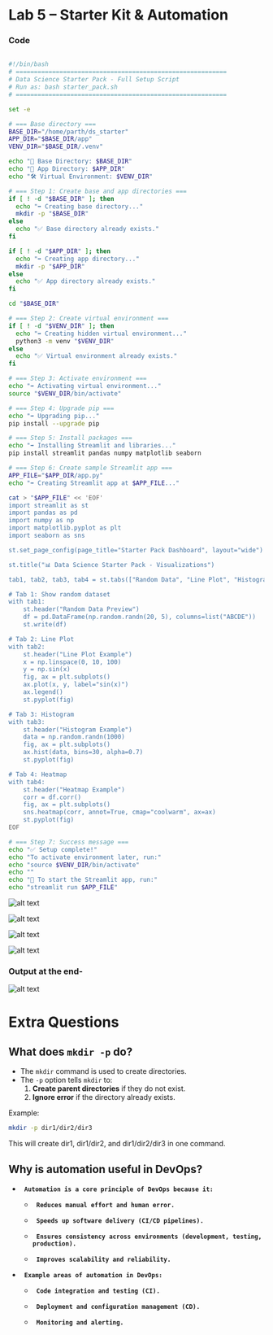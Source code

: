 # Lab 5 – Starter Kit & Automation

### Code
```bash

#!/bin/bash
# ==========================================================
# Data Science Starter Pack - Full Setup Script
# Run as: bash starter_pack.sh
# ==========================================================

set -e

# === Base directory ===
BASE_DIR="/home/parth/ds_starter"
APP_DIR="$BASE_DIR/app"
VENV_DIR="$BASE_DIR/.venv"

echo "📂 Base Directory: $BASE_DIR"
echo "📂 App Directory: $APP_DIR"
echo "🛠️ Virtual Environment: $VENV_DIR"

# === Step 1: Create base and app directories ===
if [ ! -d "$BASE_DIR" ]; then
  echo "➡️ Creating base directory..."
  mkdir -p "$BASE_DIR"
else
  echo "✅ Base directory already exists."
fi

if [ ! -d "$APP_DIR" ]; then
  echo "➡️ Creating app directory..."
  mkdir -p "$APP_DIR"
else
  echo "✅ App directory already exists."
fi

cd "$BASE_DIR"

# === Step 2: Create virtual environment ===
if [ ! -d "$VENV_DIR" ]; then
  echo "➡️ Creating hidden virtual environment..."
  python3 -m venv "$VENV_DIR"
else
  echo "✅ Virtual environment already exists."
fi

# === Step 3: Activate environment ===
echo "➡️ Activating virtual environment..."
source "$VENV_DIR/bin/activate"

# === Step 4: Upgrade pip ===
echo "➡️ Upgrading pip..."
pip install --upgrade pip

# === Step 5: Install packages ===
echo "➡️ Installing Streamlit and libraries..."
pip install streamlit pandas numpy matplotlib seaborn

# === Step 6: Create sample Streamlit app ===
APP_FILE="$APP_DIR/app.py"
echo "➡️ Creating Streamlit app at $APP_FILE..."

cat > "$APP_FILE" << 'EOF'
import streamlit as st
import pandas as pd
import numpy as np
import matplotlib.pyplot as plt
import seaborn as sns

st.set_page_config(page_title="Starter Pack Dashboard", layout="wide")

st.title("📊 Data Science Starter Pack - Visualizations")

tab1, tab2, tab3, tab4 = st.tabs(["Random Data", "Line Plot", "Histogram", "Heatmap"])

# Tab 1: Show random dataset
with tab1:
    st.header("Random Data Preview")
    df = pd.DataFrame(np.random.randn(20, 5), columns=list("ABCDE"))
    st.write(df)

# Tab 2: Line Plot
with tab2:
    st.header("Line Plot Example")
    x = np.linspace(0, 10, 100)
    y = np.sin(x)
    fig, ax = plt.subplots()
    ax.plot(x, y, label="sin(x)")
    ax.legend()
    st.pyplot(fig)

# Tab 3: Histogram
with tab3:
    st.header("Histogram Example")
    data = np.random.randn(1000)
    fig, ax = plt.subplots()
    ax.hist(data, bins=30, alpha=0.7)
    st.pyplot(fig)

# Tab 4: Heatmap
with tab4:
    st.header("Heatmap Example")
    corr = df.corr()
    fig, ax = plt.subplots()
    sns.heatmap(corr, annot=True, cmap="coolwarm", ax=ax)
    st.pyplot(fig)
EOF

# === Step 7: Success message ===
echo "✅ Setup complete!"
echo "To activate environment later, run:"
echo "source $VENV_DIR/bin/activate"
echo ""
echo "🚀 To start the Streamlit app, run:"
echo "streamlit run $APP_FILE"

```

![alt text](shell_script_image/bash1.png)

![alt text](shell_script_image/bash2.png)

![alt text](shell_script_image/bash3.png)

![alt text](shell_script_image/bash4.png)


### Output at the end-

![alt text](shell_script_image/streamlitrun.png)



# Extra Questions

## What does `mkdir -p` do?

- The `mkdir` command is used to create directories.  
- The `-p` option tells `mkdir` to:
  1. **Create parent directories** if they do not exist.  
  2. **Ignore error** if the directory already exists.  

Example:  
```bash
mkdir -p dir1/dir2/dir3

```
This will create dir1, dir1/dir2, and dir1/dir2/dir3 in one command.



## Why is automation useful in DevOps?

- **` Automation is a core principle of DevOps because it:`**

    - **` Reduces manual effort and human error.`**

    - **` Speeds up software delivery (CI/CD pipelines).`**

    - **` Ensures consistency across environments (development, testing, production).`**

    - **` Improves scalability and reliability.`**

- **` Example areas of automation in DevOps:`**

    - **` Code integration and testing (CI).`**

    - **` Deployment and configuration management (CD).`**

    - **` Monitoring and alerting.`**